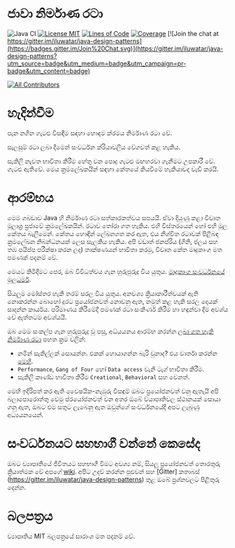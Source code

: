 <!-- The line below should be a blank line C: (because it's not kramdown
     It's smart and lovely that a blank line is required before a heading
     Show it like this, e.g. website) -->

# ජාවා නිර්මාණ රටා

![Java CI](https://github.com/iluwatar/java-design-patterns/workflows/Java%20CI/badge.svg)
[![License MIT](https://img.shields.io/badge/license-MIT-blue.svg)](https://raw.githubusercontent.com/iluwatar/java-design-patterns/master/LICENSE.md)
[![Lines of Code](https://sonarcloud.io/api/project_badges/measure?project=iluwatar_java-design-patterns&metric=ncloc)](https://sonarcloud.io/dashboard?id=iluwatar_java-design-patterns)
[![Coverage](https://sonarcloud.io/api/project_badges/measure?project=iluwatar_java-design-patterns&metric=coverage)](https://sonarcloud.io/dashboard?id=iluwatar_java-design-patterns)
[![Join the chat at https://gitter.im/iluwatar/java-design-patterns](https://badges.gitter.im/Join%20Chat.svg)](https://gitter.im/iluwatar/java-design-patterns?utm_source=badge&utm_medium=badge&utm_campaign=pr-badge&utm_content=badge)
<!-- ALL-CONTRIBUTORS-BADGE:START - Do not remove or modify this section -->
[![All Contributors](https://img.shields.io/badge/all_contributors-176-orange.svg?style=flat-square)](#contributors-)
<!-- ALL-CONTRIBUTORS-BADGE:END -->

<!-- <br/>

Baca dalam bahasa lain : [**zh**](localization/zh/README.md), [**ko**](localization/ko/README.md), [**fr**](localization/fr/README.md), [**tr**](localization/tr/README.md), [**ar**](localization/ar/README.md), [**es**](localization/es/README.md), [**pt**](localization/pt/README.md), [**id**](localization/id/README.md)

<br/> -->

# හැදින්වීම

පැන නගින ගැටළු විසඳීම සඳහා හොඳම ක්රමය නිර්මාණ රටා වේ.

සැලසුම් රටා ලබා දීමෙන් සංවර්ධන ක්රියාවලිය වේගවත් කළ හැකිය.

සැකිලි නැවත භාවිතා කිරීම හේතු වන පොදු ගැටළු මඟහරවා ගැනීමට උපකාරී වේ.
ගැටළු ඇතිවේ. මෙය ක්‍රමලේඛකයින් සඳහා කේතයේ කියවීමේ හැකියාවද වැඩි කරයි.


# ආරම්භය

මෙම ගබඩාව Java හි නිර්මාණ රටා සත්කාරකත්වය සපයයි. ඒවා දියුණු කළා
විවෘත මූලාශ්‍ර ප්‍රජාවේ ක්‍රමලේඛකයින්. රටාව තෝරා ගත හැකිය.
එහි විස්තරයෙන් හෝ එහි මූල කේතය බැලීමෙන්. කේතය හොඳින් ලේඛනගත කර ඇත,
එය නිශ්චිත රටාවක් පිළිබඳ ක්‍රමලේඛන නිබන්ධනයක් ලෙස සැලකිය හැකිය.
අපි වඩාත් ජනප්රිය (ගිනි, ජලය සහ තඹ පයිප්ප පරීක්ෂා කරන ලද) තාක්ෂණයන් භාවිතා කරමු,
විවෘත කේත මෘදුකාංග මත පමණක් පදනම් වේ.

මෙයට කිමිදීමට පෙර, ඔබ විවිධත්වය ගැන හුරුපුරුදු විය යුතුය.
[මෘදුකාංග සංවර්ධනයේ මූලධර්ම](https://java-design-patterns.com/principles/).

සියලුම මෝස්තර හැකි තරම් සරල විය යුතුය. අනවශ්‍ය ක්‍රියාකාරීත්වයක් ඇති නොකරන්න
බොහෝ දුරට ප්‍රයෝජනවත් නොවනු ඇත, නමුත් කළ හැකි සරල දෙයක් සාදන්න
කාර්යය. පරිමාණය කිරීමේදී පමණක් රටා සංකීර්ණ කිරීම හා හඳුන්වා දීම අවශ්ය වේ
ඇත්තටම අවශ්යයි.

ඔබ මෙම සංකල්ප ගැන හුරුපුරුදු වූ පසු, අධ්යයනය ආරම්භ කරන්න
[ලබා ගත හැකි නිර්මාණ රටා](https://java-design-patterns.com/patterns/)
පහත ක්‍රම වලින්:

- නමින් සැකිල්ලක් සොයන්න. එකක් හොයාගන්න බැරි වුනාද? එය වාර්තා කරන්න [මෙහි](https://github.com/iluwatar/java-design-patterns/issues).
- `Performance`, `Gang of Four` හෝ `Data access` වැනි ටැග් භාවිතා කිරීම.
- සැකිලි කාණ්ඩ භාවිතා කිරීම  `Creational`, `Behavioral` සහ වෙනත්.


මෙහි ඉදිරිපත් කර ඇති වෛෂයික-නැඹුරු විසඳුම් ඔබට ප්‍රයෝජනවත් වනු ඇතැයි අපි බලාපොරොත්තු වෙමු
ප්රයෝජනවත් වන අතර ඔබේ ව්යාපෘතිවල ස්ථානයක් සොයා ගනු ඇත, ඔබට එම සතුට ලැබෙනු ඇත
ඔවුන්ගේ සංවර්ධනයේදී අපට ලැබුණු අධ්‍යයනයෙන්.

# සංවර්ධනයට සහභාගී වන්නේ කෙසේද
ඔබට ව්‍යාපෘතියේ ජීවිතයට සහභාගී වීමට අවශ්‍ය නම්, සියලු ප්‍රයෝජනවත් තොරතුරු ක්‍රියාත්මක වේ
අපගේ [wiki](https://github.com/iluwatar/java-design-patterns/wiki). අපිට උදව් කරන්න පුළුවන්
සහ [Gitter] කතාබස් (https://gitter.im/iluwatar/java-design-patterns) තුළ ඔබේ ප්‍රශ්නවලට පිළිතුරු දෙන්න.

# බලපත්‍රය
ව්‍යාපෘතිය MIT බලපත්‍රයේ සාරාංශ මත පදනම් වේ.

